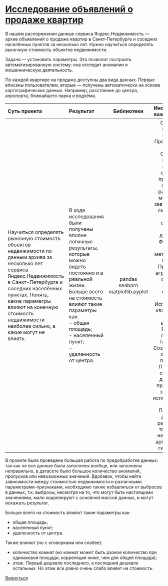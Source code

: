 # [Исследование объявлений о продаже квартир](https://github.com/rustyt0aster/practicum/blob/main/2.%20Исследование%20объявлений%20о%20продаже%20квартир/Исследование%20объявлений%20о%20продаже%20квартир.ipynb)

В нашем распоряжении данные сервиса Яндекс.Недвижимость — архив объявлений о продаже квартир в Санкт-Петербурге и соседних населённых пунктов за несколько лет. Нужно научиться определять рыночную стоимость объектов недвижимости. 

Задача — установить параметры. Это позволит построить автоматизированную систему: она отследит аномалии и мошенническую деятельность. 

По каждой квартире на продажу доступны два вида данных. Первые вписаны пользователем, вторые — получены автоматически на основе картографических данных. Например, расстояние до центра, аэропорта, ближайшего парка и водоёма. 

| Суть проекта | Результат | Библиотеки | Инструменты и важные детали |
| :-- | :-- |:--:|:--:|
| Научиться определять рыночную стоимость объектов недвижимости по данным архива за несколько лет сервиса Яндекс.Недвижимость в Санкт-Петербурге и соседних населённых пунктах. Понять, какие параметры влияют на конечную стоимость недвижимости наиболее сильно, а какие могут не влиять. | В ходе исследования были получены вполне логичные результаты, которые можно видеть постоянно и в реальной жизни. Больше всего на стоимость влияют такие параметры как:<br>- общая площадь;<br>- населенный пункт;<br>- удаленность от центра. | pandas<br>seaborn<br>matplotlib.pyplot | Обработка названий столбцов<br>Предобработка данных: Обработка названий столбцов<br> обработка пропусков и аномалий различными методами, в зависимости от смысла этих данных; обработка неявных дубликатов<br>Фильтрация данных методами .loc[] и .query()<br>Применение агрегирующих функций к датасету функцией apply().<br>Использование квантилей для оценки выбросов.<br>Работа со сводными таблицами.<br>Создание новых столбцов-признаков.<br>Построение столбчатой диаграммы пропущенных значений с использованием функции. Построение диаграмм рассеяния (в том числе c несколькими аргументами), гистограмм. |

В проекте была проведена большая работа по предобработке данных: так как не все данные были заполнены вообще, или заполнены неправильно, в датасете было большое количество аномалий, пропусков или невозможных значений. Вдобавок, чтобы найти зависимости между стоимостью недвижимости и различными параметрами-признаками, необходимо также избавляться от выбросов в данных, т.к. выбросы, несмотря на то, что могут быть настоящими значениями, мало коррелируют с основной массой данных, и могут искажать результат. 

Больше всего на стоимость влияют такие параметры как:
- общая площадь;
- населенный пункт;
- удаленность от центра.

Также влияют (но с оговорками или слабее):
- количество комнат (но комнат может быть разное количество при одинаковой площади, корреляция ниже, чем для общей площади);
- этаж. Первый дешевле последнего, а последний дешевле остальных. Но этаж все равно очень слабо влияет на стоимость.

[Вернуться](https://github.com/rustyt0aster/practicum/tree/main#readme)

